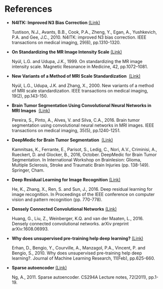 # References

- **N4ITK: Improved N3 Bias Correction**  [(Link)](https://www.ncbi.nlm.nih.gov/pubmed/20378467)

  Tustison, N.J., Avants, B.B., Cook, P.A., Zheng, Y., Egan, A., Yushkevich, P.A. and Gee, J.C., 2010. N4ITK: improved N3 bias correction. IEEE transactions on medical imaging, 29(6), pp.1310-1320.
  
- **On Standardizing the MR Image Intensity Scale**  [(Link)](https://pdfs.semanticscholar.org/d7f7/a1b85edcae6d3ee326a33a29a9fd738f96a6.pdf)

  Nyúl, L.G. and Udupa, J.K., 1999. On standardizing the MR image intensity scale. Magnetic Resonance in Medicine, 42, pp.1072–1081.
  
- **New Variants of a Method of MRI Scale Standardization**  [(Link)](http://ieeexplore.ieee.org/abstract/document/836373/)

  Nyúl, L.G., Udupa, J.K. and Zhang, X., 2000. New variants of a method of MRI scale standardization. IEEE transactions on medical imaging, 19(2), pp.143-150.
  
- **Brain Tumor Segmentation Using Convolutional Neural Networks in MRI Images**  [(Link)](http://ieeexplore.ieee.org/abstract/document/7426413/)

  Pereira, S., Pinto, A., Alves, V. and Silva, C.A., 2016. Brain tumor segmentation using convolutional neural networks in MRI images. IEEE transactions on medical imaging, 35(5), pp.1240-1251.

- **DeepMedic for Brain Tumor Segmentation**  [(Link)](https://link.springer.com/chapter/10.1007/978-3-319-55524-9_14)

  Kamnitsas, K., Ferrante, E., Parisot, S., Ledig, C., Nori, A.V., Criminisi, A., Rueckert, D. and Glocker, B., 2016, October. DeepMedic for Brain Tumor Segmentation. In International Workshop on Brainlesion: Glioma, Multiple Sclerosis, Stroke and Traumatic Brain Injuries (pp. 138-149). Springer, Cham.
  
- **Deep Residual Learning for Image Recognition** [(Link)](https://arxiv.org/abs/1512.03385)
  
  He, K., Zhang, X., Ren, S. and Sun, J., 2016. Deep residual learning for image recognition. In Proceedings of the IEEE conference on computer vision and pattern recognition (pp. 770-778).
  
- **Densely Connected Convolutional Networks** [(Link)](https://arxiv.org/abs/1608.06993)

  Huang, G., Liu, Z., Weinberger, K.Q. and van der Maaten, L., 2016. Densely connected convolutional networks. arXiv preprint arXiv:1608.06993.
  
- **Why does unsupervised pre-training help deep learning?** [(Link)](http://www.jmlr.org/papers/volume11/erhan10a/erhan10a.pdf)

  Erhan, D., Bengio, Y., Courville, A., Manzagol, P.A., Vincent, P. and Bengio, S., 2010. Why does unsupervised pre-training help deep learning?. Journal of Machine Learning Research, 11(Feb), pp.625-660.
  
- **Sparse autoencoder** [(Link)](https://pdfs.semanticscholar.org/eb2f/e260af00818907fe82024203d8a5a1386777.pdf)

  Ng, A., 2011. Sparse autoencoder. CS294A Lecture notes, 72(2011), pp.1-19.

